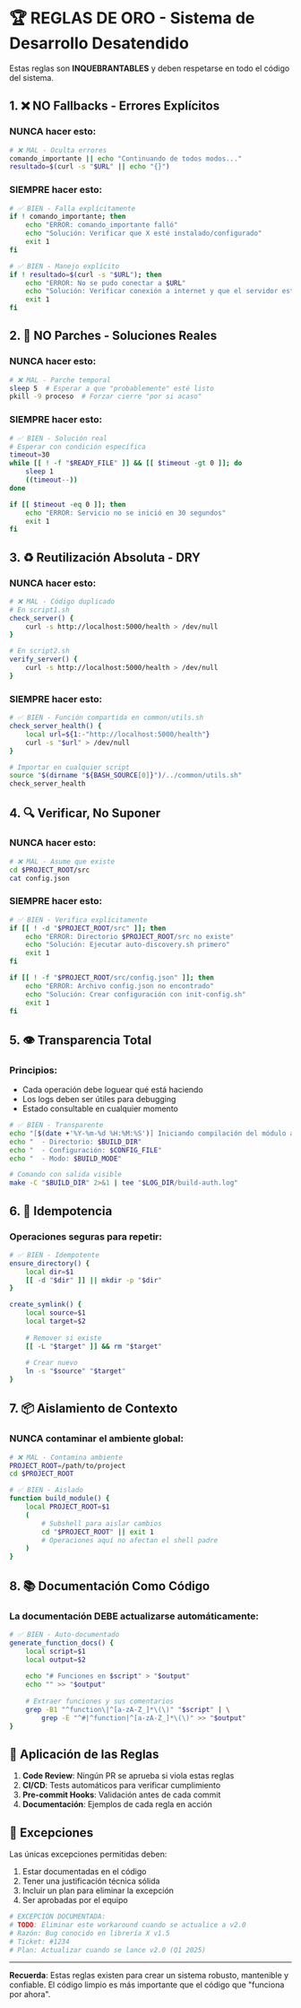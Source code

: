 # 🏆 REGLAS DE ORO - Sistema de Desarrollo Desatendido

Estas reglas son **INQUEBRANTABLES** y deben respetarse en todo el código del sistema.

## 1. ❌ NO Fallbacks - Errores Explícitos

### NUNCA hacer esto:
```bash
# ❌ MAL - Oculta errores
comando_importante || echo "Continuando de todos modos..."
resultado=$(curl -s "$URL" || echo "{}")
```

### SIEMPRE hacer esto:
```bash
# ✅ BIEN - Falla explícitamente
if ! comando_importante; then
    echo "ERROR: comando_importante falló"
    echo "Solución: Verificar que X esté instalado/configurado"
    exit 1
fi

# ✅ BIEN - Manejo explícito
if ! resultado=$(curl -s "$URL"); then
    echo "ERROR: No se pudo conectar a $URL"
    echo "Solución: Verificar conexión a internet y que el servidor esté activo"
    exit 1
fi
```

## 2. 🔨 NO Parches - Soluciones Reales

### NUNCA hacer esto:
```bash
# ❌ MAL - Parche temporal
sleep 5  # Esperar a que "probablemente" esté listo
pkill -9 proceso  # Forzar cierre "por si acaso"
```

### SIEMPRE hacer esto:
```bash
# ✅ BIEN - Solución real
# Esperar con condición específica
timeout=30
while [[ ! -f "$READY_FILE" ]] && [[ $timeout -gt 0 ]]; do
    sleep 1
    ((timeout--))
done

if [[ $timeout -eq 0 ]]; then
    echo "ERROR: Servicio no se inició en 30 segundos"
    exit 1
fi
```

## 3. ♻️ Reutilización Absoluta - DRY

### NUNCA hacer esto:
```bash
# ❌ MAL - Código duplicado
# En script1.sh
check_server() {
    curl -s http://localhost:5000/health > /dev/null
}

# En script2.sh
verify_server() {
    curl -s http://localhost:5000/health > /dev/null
}
```

### SIEMPRE hacer esto:
```bash
# ✅ BIEN - Función compartida en common/utils.sh
check_server_health() {
    local url=${1:-"http://localhost:5000/health"}
    curl -s "$url" > /dev/null
}

# Importar en cualquier script
source "$(dirname "${BASH_SOURCE[0]}")/../common/utils.sh"
check_server_health
```

## 4. 🔍 Verificar, No Suponer

### NUNCA hacer esto:
```bash
# ❌ MAL - Asume que existe
cd $PROJECT_ROOT/src
cat config.json
```

### SIEMPRE hacer esto:
```bash
# ✅ BIEN - Verifica explícitamente
if [[ ! -d "$PROJECT_ROOT/src" ]]; then
    echo "ERROR: Directorio $PROJECT_ROOT/src no existe"
    echo "Solución: Ejecutar auto-discovery.sh primero"
    exit 1
fi

if [[ ! -f "$PROJECT_ROOT/src/config.json" ]]; then
    echo "ERROR: Archivo config.json no encontrado"
    echo "Solución: Crear configuración con init-config.sh"
    exit 1
fi
```

## 5. 👁️ Transparencia Total

### Principios:
- Cada operación debe loguear qué está haciendo
- Los logs deben ser útiles para debugging
- Estado consultable en cualquier momento

```bash
# ✅ BIEN - Transparente
echo "[$(date +'%Y-%m-%d %H:%M:%S')] Iniciando compilación del módulo auth..."
echo "  - Directorio: $BUILD_DIR"
echo "  - Configuración: $CONFIG_FILE"
echo "  - Modo: $BUILD_MODE"

# Comando con salida visible
make -C "$BUILD_DIR" 2>&1 | tee "$LOG_DIR/build-auth.log"
```

## 6. 🔄 Idempotencia

### Operaciones seguras para repetir:
```bash
# ✅ BIEN - Idempotente
ensure_directory() {
    local dir=$1
    [[ -d "$dir" ]] || mkdir -p "$dir"
}

create_symlink() {
    local source=$1
    local target=$2
    
    # Remover si existe
    [[ -L "$target" ]] && rm "$target"
    
    # Crear nuevo
    ln -s "$source" "$target"
}
```

## 7. 📦 Aislamiento de Contexto

### NUNCA contaminar el ambiente global:
```bash
# ❌ MAL - Contamina ambiente
PROJECT_ROOT=/path/to/project
cd $PROJECT_ROOT

# ✅ BIEN - Aislado
function build_module() {
    local PROJECT_ROOT=$1
    (
        # Subshell para aislar cambios
        cd "$PROJECT_ROOT" || exit 1
        # Operaciones aquí no afectan el shell padre
    )
}
```

## 8. 📚 Documentación Como Código

### La documentación DEBE actualizarse automáticamente:
```bash
# ✅ BIEN - Auto-documentado
generate_function_docs() {
    local script=$1
    local output=$2
    
    echo "# Funciones en $script" > "$output"
    echo "" >> "$output"
    
    # Extraer funciones y sus comentarios
    grep -B1 "^function\|^[a-zA-Z_]*\(\)" "$script" | \
        grep -E "^#|^function|^[a-zA-Z_]*\(\)" >> "$output"
}
```

## 🚨 Aplicación de las Reglas

1. **Code Review**: Ningún PR se aprueba si viola estas reglas
2. **CI/CD**: Tests automáticos para verificar cumplimiento
3. **Pre-commit Hooks**: Validación antes de cada commit
4. **Documentación**: Ejemplos de cada regla en acción

## 📝 Excepciones

Las únicas excepciones permitidas deben:
1. Estar documentadas en el código
2. Tener una justificación técnica sólida
3. Incluir un plan para eliminar la excepción
4. Ser aprobadas por el equipo

```bash
# EXCEPCIÓN DOCUMENTADA:
# TODO: Eliminar este workaround cuando se actualice a v2.0
# Razón: Bug conocido en librería X v1.5
# Ticket: #1234
# Plan: Actualizar cuando se lance v2.0 (Q1 2025)
```

---

**Recuerda**: Estas reglas existen para crear un sistema robusto, mantenible y confiable. 
El código limpio es más importante que el código que "funciona por ahora".
